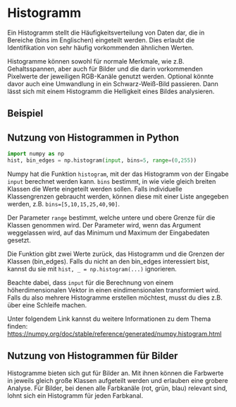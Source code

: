 # Histogramm

Ein Histogramm stellt die Häufigkeitsverteilung von Daten dar, die in Bereiche (bins im Englischen) eingeteilt werden. Dies erlaubt die Identifikation von sehr häufig vorkommenden ähnlichen Werten.

Histogramme können sowohl für normale Merkmale, wie z.B. Gehaltsspannen, aber auch für Bilder und die darin vorkommenden Pixelwerte der jeweiligen RGB-Kanäle genutzt werden. Optional könnte davor auch eine Umwandlung in ein Schwarz-Weiß-Bild passieren. Dann lässt sich mit einem Histogramm die Helligkeit eines Bildes analysieren.

## Beispiel

## Nutzung von Histogrammen in Python

```python
import numpy as np
hist, bin_edges = np.histogram(input, bins=5, range=(0,255))
```

Numpy hat die Funktion `histogram`, mit der das Histogramm von der Eingabe `input` berechnet werden kann. `bins` bestimmt, in wie viele gleich breiten Klassen die Werte eingeteilt werden sollen. Falls individuelle Klassengrenzen gebraucht werden, können diese mit einer Liste angegeben werden, z.B. `bins=[5,10,15,25,40,90]`.

Der Parameter `range` bestimmt, welche untere und obere Grenze für die Klassen genommen wird. Der Parameter wird, wenn das Argument weggelassen wird, auf das Minimum und Maximum der Eingabedaten gesetzt.

Die Funktion gibt zwei Werte zurück, das Histogramm und die Grenzen der Klassen (bin_edges). Falls du nicht an den bin_edges interessiert bist, kannst du sie mit `hist, _ = np.histogram(...)` ignorieren.

Beachte dabei, dass `input` für die Berechnung von einem höherdimensionalen Vektor in einen eindimensionalen transformiert wird. Falls du also mehrere Histogramme erstellen möchtest, musst du dies z.B. über eine Schleife machen.

Unter folgendem Link kannst du weitere Informationen zu dem Thema finden:
<https://numpy.org/doc/stable/reference/generated/numpy.histogram.html>

## Nutzung von Histogrammen für Bilder

Histogramme bieten sich gut für Bilder an. Mit ihnen können die Farbwerte in jeweils gleich große Klassen aufgeteilt werden und erlauben eine grobere Analyse. Für Bilder, bei denen alle Farbkanäle (rot, grün, blau) relevant sind, lohnt sich ein Histogramm für jeden Farbkanal.
